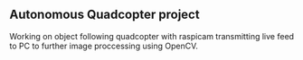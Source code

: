 ## Autonomous Quadcopter project
Working on object following quadcopter with raspicam transmitting live feed to PC to further image proccessing using OpenCV.

